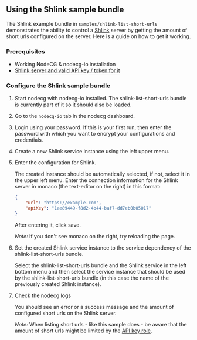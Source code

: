 ## Using the Shlink sample bundle

The Shlink example bundle in `samples/shlink-list-short-urls` demonstrates the ability to control a [Shlink](https://shlink.io/) server by getting the amount of short urls configured on the server. Here is a guide on how to get it working.

### Prerequisites

-   Working NodeCG & nodecg-io installation
-   [Shlink server and valid API key / token for it](https://shlink.io/documentation/install-docker-image/)

### Configure the Shlink sample bundle

1. Start nodecg with nodecg-io installed. The shlink-list-short-urls bundle is currently part of it so it should also be loaded.

2. Go to the `nodecg-io` tab in the nodecg dashboard.

3. Login using your password. If this is your first run, then enter the password with which you want to encrypt your configurations and credentials.

4. Create a new Shlink service instance using the left upper menu.

5. Enter the configuration for Shlink.

    The created instance should be automatically selected, if not, select it in the upper left menu. Enter the connection information for the Shlink server in monaco (the text-editor on the right) in this format:

    ```json
    {
        "url": "https://example.com",
        "apiKey": "1ae89449-f8d2-4b44-baf7-dd7eb0b05017"
    }
    ```

    After entering it, click save.

    _Note:_ If you don't see monaco on the right, try reloading the page.

6. Set the created Shlink service instance to the service dependency of the shlink-list-short-urls bundle.

    Select the shlink-list-short-urls bundle and the Shlink service in the left bottom menu and then select the service instance that should be used by the shlink-list-short-urls bundle (in this case the name of the previously created Shlink instance).

7. Check the nodecg logs

    You should see an error or a success message and the amount of configured short urls on the Shlink server.

    _Note:_ When listing short urls - like this sample does - be aware that the amount of short urls might be limited by the [API key role](https://shlink.io/documentation/api-docs/api-key-roles/).
